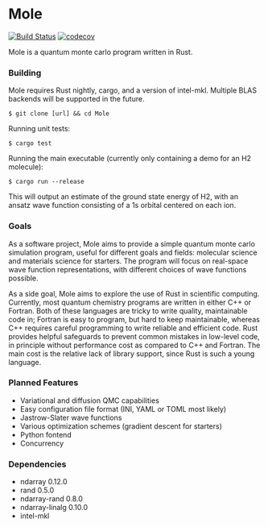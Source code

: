 # Mole

[![Build Status](https://travis-ci.com/Jvanrhijn/Mole.svg?branch=master)](https://travis-ci.com/Jvanrhijn/Mole)
[![codecov](https://codecov.io/gh/Jvanrhijn/mole/branch/master/graph/badge.svg)](https://codecov.io/gh/Jvanrhijn/mole)

Mole is a quantum monte carlo program written in Rust.

### Building

Mole requires Rust nightly, cargo, and a version of intel-mkl. Multiple BLAS backends will be supported in the future.

```
$ git clone [url] && cd Mole
```

Running unit tests:

```
$ cargo test
``` 

Running the main executable (currently only containing a demo for an H2 molecule):

```
$ cargo run --release
```

This will output an estimate of the ground state energy of H2, with an ansatz wave function consisting of a 1s orbital centered
on each ion.

### Goals

As a software project, Mole aims to provide a simple quantum monte carlo simulation 
program, useful for different goals and fields: molecular science and materials
science for starters. The program will focus on real-space wave function representations,
with different choices of wave functions possible.

As a side goal, Mole aims to explore the use of Rust in scientific computing. Currently,
most quantum chemistry programs are written in either C++ or Fortran. Both of these languages are
tricky to write quality, maintainable code in; Fortran is easy to program, but hard to keep maintainable,
whereas C++ requires careful programming to write reliable and efficient code. 
Rust provides helpful safeguards to prevent common mistakes in low-level code, in principle without performance cost as
compared to C++ and Fortran. The main cost is the relative lack of library support, since
Rust is such a young language.

### Planned Features

* Variational and diffusion QMC capabilities
* Easy configuration file format (INI, YAML or TOML most likely)
* Jastrow-Slater wave functions
* Various optimization schemes (gradient descent for starters)
* Python fontend
* Concurrency

### Dependencies

* ndarray 0.12.0
* rand 0.5.0
* ndarray-rand 0.8.0
* ndarray-linalg 0.10.0
* intel-mkl
